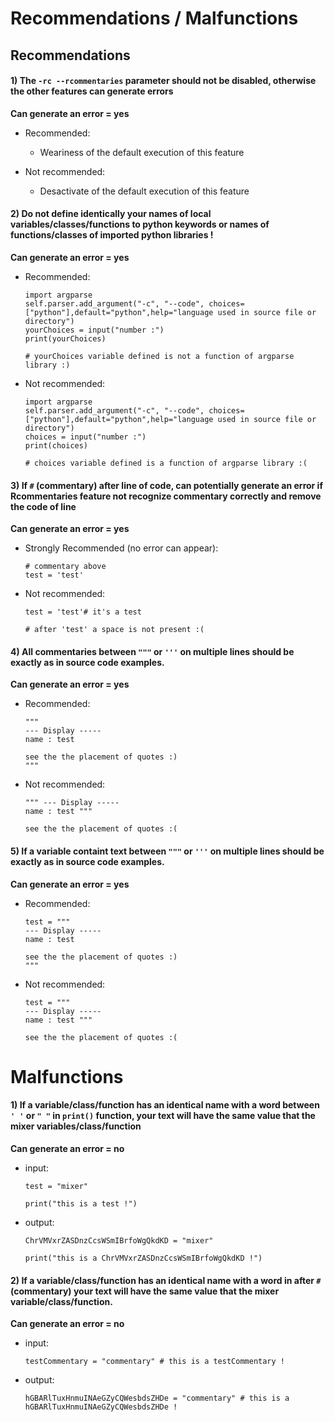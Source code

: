 # Recommendations / Malfunctions

## Recommendations

#### 1) The `-rc --rcommentaries` parameter should not be disabled, otherwise the other features can generate errors
**Can generate an error = yes**
- Recommended:
    - Weariness of the default execution of this feature

- Not recommended:
    - Desactivate of the default execution of this feature

#### 2) Do not define identically your names of local variables/classes/functions to python keywords or names of functions/classes of imported python libraries !
**Can generate an error = yes**
- Recommended:
    ```
    import argparse
    self.parser.add_argument("-c", "--code", choices=["python"],default="python",help="language used in source file or directory")
    yourChoices = input("number :")
    print(yourChoices)

    # yourChoices variable defined is not a function of argparse library :)
    ```

- Not recommended:
    ```
    import argparse
    self.parser.add_argument("-c", "--code", choices=["python"],default="python",help="language used in source file or directory")
    choices = input("number :")
    print(choices)

    # choices variable defined is a function of argparse library :(
    ```

#### 3) If `#` (commentary) after line of code, can potentially generate an error if Rcommentaries feature not recognize commentary correctly and remove the code of line
**Can generate an error = yes**
- Strongly Recommended (no error can appear):
    ```
    # commentary above
    test = 'test'
    ```

- Not recommended:
    ```
    test = 'test'# it's a test

    # after 'test' a space is not present :(
    ```

#### 4) All commentaries between `"""` or `'''` on multiple lines should be exactly as in source code examples.
**Can generate an error = yes**
- Recommended:
    ```
    """
    --- Display -----
    name : test

    see the the placement of quotes :)
    """
    ```

- Not recommended:
    ```
    """ --- Display -----
    name : test """

    see the the placement of quotes :(
    ```

#### 5) If a variable containt text between `"""` or `'''` on multiple lines should be exactly as in source code examples.
**Can generate an error = yes**
- Recommended:
    ```
    test = """
    --- Display -----
    name : test

    see the the placement of quotes :)
    """
    ```
    
- Not recommended:
    ```
    test = """
    --- Display -----
    name : test """

    see the the placement of quotes :(
    ```

# Malfunctions
  
#### 1) If a variable/class/function has an identical name with a word between `' '` or `" "` in `print()` function, your text will have the same value that the mixer variables/class/function
**Can generate an error = no**
- input:
  ```
  test = "mixer"

  print("this is a test !")
  ```

- output:
  ```
  ChrVMVxrZASDnzCcsWSmIBrfoWgQkdKD = "mixer"

  print("this is a ChrVMVxrZASDnzCcsWSmIBrfoWgQkdKD !")
  ```

#### 2) If a variable/class/function has an identical name with a word  in after `#` (commentary) your text will have the same value that the mixer variable/class/function.
**Can generate an error = no**
- input:
  ```
  testCommentary = "commentary" # this is a testCommentary !
  ```

- output:
  ```
  hGBARlTuxHnmuINAeGZyCQWesbdsZHDe = "commentary" # this is a hGBARlTuxHnmuINAeGZyCQWesbdsZHDe !
  ```
